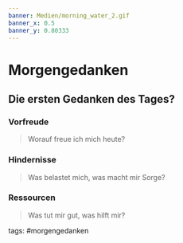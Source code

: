 ```yaml
---
banner: Medien/morning_water_2.gif
banner_x: 0.5
banner_y: 0.80333
---
```




# Morgengedanken
## Die ersten Gedanken des Tages?
>

### Vorfreude
> Worauf freue ich mich heute?

### Hindernisse
> Was belastet mich, was macht mir Sorge?

### Ressourcen
> Was tut mir gut, was hilft mir?

tags: 
#morgengedanken

